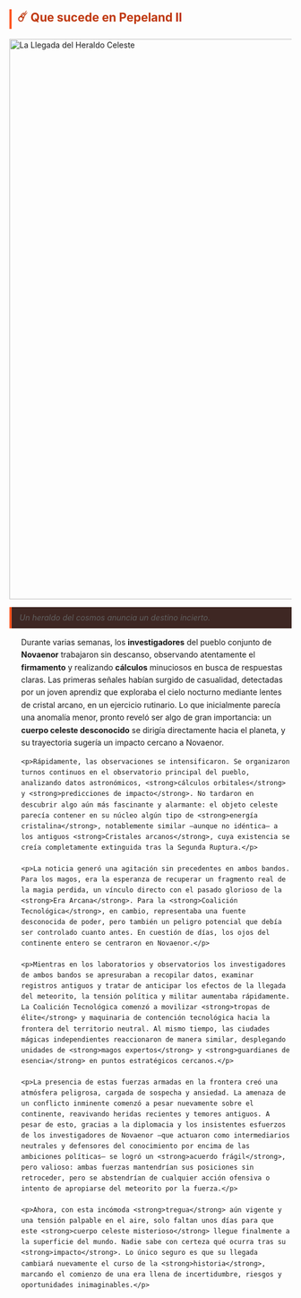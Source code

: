 <!-- La Llegada del Heraldo Celeste -->
<section id="llegada-heraldo-celeste">
  <h2 style="border-left: 4px solid #ff5722; padding-left: 0.5em; color: #bf360c;">☄️ <strong>Que sucede en Pepeland II</strong></h2>
  <img src="../../../other/images/heraldo1.png" alt="La Llegada del Heraldo Celeste" width="1000" style="display: block; margin: 0 auto;">
  <blockquote style="margin: 1em 0; padding: 0.75em 1em; background: #3e2723; border-left: 4px solid #ff5722; font-style: italic;">
    Un heraldo del cosmos anuncia un destino incierto.
  </blockquote>
  <div style="margin-left: 1.5em; line-height: 1.6;">
    <p>Durante varias semanas, los <strong>investigadores</strong> del pueblo conjunto de <strong>Novaenor</strong> trabajaron sin descanso, observando atentamente el <strong>firmamento</strong> y realizando <strong>cálculos</strong> minuciosos en busca de respuestas claras. Las primeras señales habían surgido de casualidad, detectadas por un joven aprendiz que exploraba el cielo nocturno mediante lentes de cristal arcano, en un ejercicio rutinario. Lo que inicialmente parecía una anomalía menor, pronto reveló ser algo de gran importancia: un <strong>cuerpo celeste desconocido</strong> se dirigía directamente hacia el planeta, y su trayectoria sugería un impacto cercano a Novaenor.</p>

    <p>Rápidamente, las observaciones se intensificaron. Se organizaron turnos continuos en el observatorio principal del pueblo, analizando datos astronómicos, <strong>cálculos orbitales</strong> y <strong>predicciones de impacto</strong>. No tardaron en descubrir algo aún más fascinante y alarmante: el objeto celeste parecía contener en su núcleo algún tipo de <strong>energía cristalina</strong>, notablemente similar —aunque no idéntica— a los antiguos <strong>Cristales arcanos</strong>, cuya existencia se creía completamente extinguida tras la Segunda Ruptura.</p>

    <p>La noticia generó una agitación sin precedentes en ambos bandos. Para los magos, era la esperanza de recuperar un fragmento real de la magia perdida, un vínculo directo con el pasado glorioso de la <strong>Era Arcana</strong>. Para la <strong>Coalición Tecnológica</strong>, en cambio, representaba una fuente desconocida de poder, pero también un peligro potencial que debía ser controlado cuanto antes. En cuestión de días, los ojos del continente entero se centraron en Novaenor.</p>

    <p>Mientras en los laboratorios y observatorios los investigadores de ambos bandos se apresuraban a recopilar datos, examinar registros antiguos y tratar de anticipar los efectos de la llegada del meteorito, la tensión política y militar aumentaba rápidamente. La Coalición Tecnológica comenzó a movilizar <strong>tropas de élite</strong> y maquinaria de contención tecnológica hacia la frontera del territorio neutral. Al mismo tiempo, las ciudades mágicas independientes reaccionaron de manera similar, desplegando unidades de <strong>magos expertos</strong> y <strong>guardianes de esencia</strong> en puntos estratégicos cercanos.</p>

    <p>La presencia de estas fuerzas armadas en la frontera creó una atmósfera peligrosa, cargada de sospecha y ansiedad. La amenaza de un conflicto inminente comenzó a pesar nuevamente sobre el continente, reavivando heridas recientes y temores antiguos. A pesar de esto, gracias a la diplomacia y los insistentes esfuerzos de los investigadores de Novaenor —que actuaron como intermediarios neutrales y defensores del conocimiento por encima de las ambiciones políticas— se logró un <strong>acuerdo frágil</strong>, pero valioso: ambas fuerzas mantendrían sus posiciones sin retroceder, pero se abstendrían de cualquier acción ofensiva o intento de apropiarse del meteorito por la fuerza.</p>

    <p>Ahora, con esta incómoda <strong>tregua</strong> aún vigente y una tensión palpable en el aire, solo faltan unos días para que este <strong>cuerpo celeste misterioso</strong> llegue finalmente a la superficie del mundo. Nadie sabe con certeza qué ocurra tras su <strong>impacto</strong>. Lo único seguro es que su llegada cambiará nuevamente el curso de la <strong>historia</strong>, marcando el comienzo de una era llena de incertidumbre, riesgos y oportunidades inimaginables.</p>
  </div>
</section>
